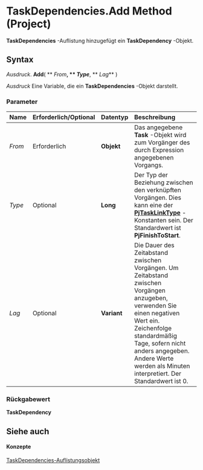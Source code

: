 
# TaskDependencies.Add Method (Project)

 **TaskDependencies** -Auflistung hinzugefügt ein **TaskDependency** -Objekt.


## Syntax

 _Ausdruck_. **Add**( ** _From_**, ** _Type_**, ** _Lag_** )

 _Ausdruck_ Eine Variable, die ein **TaskDependencies** -Objekt darstellt.


### Parameter



|**Name**|**Erforderlich/Optional**|**Datentyp**|**Beschreibung**|
|:-----|:-----|:-----|:-----|
| _From_|Erforderlich|**Objekt**|Das angegebene  **Task** -Objekt wird zum Vorgänger des durch Expression angegebenen Vorgangs.|
| _Type_|Optional|**Long**|Der Typ der Beziehung zwischen den verknüpften Vorgängen. Dies kann eine der  **[PjTaskLinkType](141a1145-0eb5-3664-4755-394584aec8ac.md)** -Konstanten sein. Der Standardwert ist **PjFinishToStart**.|
| _Lag_|Optional|**Variant**|Die Dauer des Zeitabstand zwischen Vorgängen. Um Zeitabstand zwischen Vorgängen anzugeben, verwenden Sie einen negativen Wert ein. Zeichenfolge standardmäßig Tage, sofern nicht anders angegeben. Andere Werte werden als Minuten interpretiert. Der Standardwert ist 0.|

### Rückgabewert

 **TaskDependency**


## Siehe auch


#### Konzepte


[TaskDependencies-Auflistungsobjekt](60bda111-998f-1cc2-0b18-b419041767f5.md)